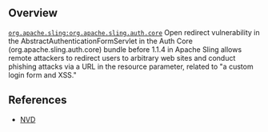 ## Overview
[`org.apache.sling:org.apache.sling.auth.core`](http://search.maven.org/#search%7Cga%7C1%7Ca%3A%22org.apache.sling.auth.core%22)
Open redirect vulnerability in the AbstractAuthenticationFormServlet in the Auth Core (org.apache.sling.auth.core) bundle before 1.1.4 in Apache Sling allows remote attackers to redirect users to arbitrary web sites and conduct phishing attacks via a URL in the resource parameter, related to "a custom login form and XSS."

## References
- [NVD](https://web.nvd.nist.gov/view/vuln/detail?vulnId=CVE-2013-4390)